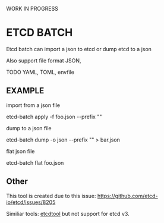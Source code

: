 WORK IN PROGRESS

# ETCD BATCH

Etcd batch can import a json to etcd or dump etcd to a json

Also support file format JSON, 

TODO YAML, TOML, envfile

## EXAMPLE

import from a json file

etcd-batch apply -f foo.json --prefix ""

dump to a json file

etcd-batch dump -o json --prefix "" > bar.json

flat json file

etcd-batch flat foo.json


## Other

This tool is created due to this issue: https://github.com/etcd-io/etcd/issues/8205

Similiar tools: [etcdtool](https://github.com/mickep76/etcdtool)   but not support for etcd v3.

